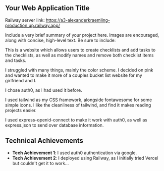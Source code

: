 ## Your Web Application Title

Railway server link: https://a3-alexanderkraemling-production.up.railway.app/

Include a very brief summary of your project here. Images are encouraged, along with concise, high-level text. Be sure to include:

This is a website which allows users to create checklists and add tasks to the checklists, as well as modify names and remove both checklist items and tasks.

I struggled with many things, mainly the color scheme. I decided on pink and wanted to make it more of a couples bucket list website for my girlfriend and I.

I chose auth0, as I had used it before. 

I used tailwind as my CSS framework, alongside fontawesome for some simple icons. I like the cleanliness of tailwind, and find it makes reading projects easier.

I used express-openid-connect to make it work with auth0, as well as express.json to send over database information.

## Technical Achievements
- **Tech Achievement 1**: I used auth0 authentication via google.
- **Tech Achievement 2**: I deployed using Railway, as I initially tried Vercel but couldn't get it to work...
